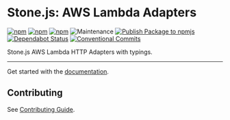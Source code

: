 # Stone.js: AWS Lambda Adapters

[![npm](https://img.shields.io/npm/l/@stone-js/aws-lambda-http-adapter)](https://opensource.org/licenses/Apache-2.0)
[![npm](https://img.shields.io/npm/v/@stone-js/aws-lambda-http-adapter)](https://www.npmjs.com/package/@stone-js/aws-lambda-http-adapter)
[![npm](https://img.shields.io/npm/dm/@stone-js/aws-lambda-http-adapter)](https://www.npmjs.com/package/@stone-js/aws-lambda-http-adapter)
![Maintenance](https://img.shields.io/maintenance/yes/2025)
[![Publish Package to npmjs](https://github.com/stonemjs/aws-lambda-http-adapter/actions/workflows/release.yml/badge.svg)](https://github.com/stonemjs/aws-lambda-http-adapter/actions/workflows/release.yml)
[![Dependabot Status](https://img.shields.io/badge/Dependabot-enabled-brightgreen.svg?logo=dependabot)](https://github.com/stonemjs/aws-lambda-http-adapter/network/updates)
[![Conventional Commits](https://img.shields.io/badge/Conventional%20Commits-1.0.0-yellow.svg)](https://conventionalcommits.org)

Stone.js AWS Lambda HTTP Adapters with typings.

---

Get started with the [documentation](https://stonejs.com/docs/http/aws-lambda-http-adapter).


## Contributing

See [Contributing Guide](https://github.com/stonemjs/aws-lambda-http-adapter/blob/main/CONTRIBUTING.md).